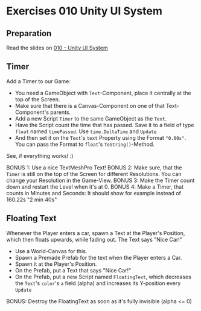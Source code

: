 # Exercises 010 Unity UI System

## Preparation

Read the slides on [010 - Unity UI System](../slides/010-unity-ui-system.md)

## Timer

Add a Timer to our Game:
- You need a GameObject with `Text`-Component, place it centrally at the top of the Screen.
- Make sure that there is a Canvas-Component on one of that Text-Component's parents.
- Add a new Script `Timer` to the same GameObject as the `Text`.
- Have the Script count the time that has passed. Save it to a field of type `float` named `timePassed`. Use `time.DeltaTime` and `Update`
- And then set it on the `Text`'s `text` Property using the Format `"0.00s"`. You can pass the Format to `float`'s `ToString()`-Method.

See, if everything works! :)

BONUS 1: Use a nice TextMeshPro Text!
BONUS 2: Make sure, that the `Timer` is still on the top of the Screen for different Resolutions. You can change your Resolution in the Game-View.
BONUS 3: Make the Timer count down and restart the Level when it's at 0.
BONUS 4: Make a Timer, that counts in Minutes and Seconds: It should show for example instead of 160.22s "2 min 40s"

## Floating Text

Whenever the Player enters a car, spawn a Text at the Player's Position, which then floats upwards, while fading out. The Text says "Nice Car!"
- Use a World-Canvas for this.
- Spawn a Premade Prefab for the text when the Player enters a Car.
- Spawn it at the Player's Position.
- On the Prefab, put a Text that says "Nice Car!" 
- On the Prefab, put a new Script named `FloatingText`, which decreases the `Text`'s `color`'s `a` field (alpha) and increases its Y-position every `Update`

BONUS: Destroy the FloatingText as soon as it's fully invisible (alpha <= 0)
